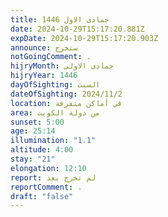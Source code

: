 ```yaml
---
title: جمادى الاول 1446
date: 2024-10-29T15:17:20.881Z
expDate: 2024-10-29T15:17:20.903Z
announce: ستخرج
notGoingComment: .
hijryMonth: جمادى الاولى
hijryYear: 1446
dayOfSighting: السبت
dateOfSighting: 2024/11/2
location: في أماكن متفرقة
area: من دولة الكويت
sunset: 5:00
age: 25:14
illumination: "1.1"
altitude: 4:00
stay: "21"
elongation: 12:10
report: لم تخرج بعد
reportComment: .
draft: "false"
---
```

